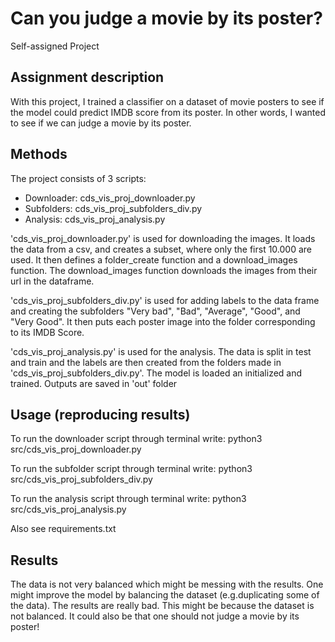 # Can you judge a movie by its poster?
Self-assigned Project


## Assignment description
With this project, I trained a classifier on a dataset of movie posters to see if the model could predict IMDB score from its poster. 
In other words, I wanted to see if we can judge a movie by its poster. 

## Methods
The project consists of 3 scripts:
 * Downloader: cds_vis_proj_downloader.py
 * Subfolders: cds_vis_proj_subfolders_div.py
 * Analysis: cds_vis_proj_analysis.py

'cds_vis_proj_downloader.py' is used for downloading the images. It loads the data from a csv, and creates a subset, where only the first 10.000 are used. 
It then defines a folder_create function and a download_images function. The download_images function downloads the images from their url in the dataframe.

'cds_vis_proj_subfolders_div.py' is used for adding labels to the data frame and creating the subfolders "Very bad", "Bad", "Average", "Good", and "Very Good". It then puts each poster image into the folder corresponding to its IMDB Score.

'cds_vis_proj_analysis.py' is used for the analysis. The data is split in test and train and the labels are then created from the folders made in 'cds_vis_proj_subfolders_div.py'. The model is loaded an initialized and trained. Outputs are saved in 'out' folder


## Usage (reproducing results)
To run the downloader script through terminal write: python3 src/cds_vis_proj_downloader.py

To run the subfolder script through terminal write: python3 src/cds_vis_proj_subfolders_div.py

To run the analysis script through terminal write: python3 src/cds_vis_proj_analysis.py

Also see requirements.txt


## Results
The data is not very balanced which might be messing with the results. One might improve the model by balancing the dataset (e.g.duplicating some of the data). 
The results are really bad. This might be because the dataset is not balanced. It could also be that one should not judge a movie by its poster!

